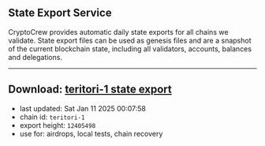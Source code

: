 ## State Export Service
CryptoCrew provides automatic daily state exports for all chains we validate. State export files can be used as genesis files and are a snapshot of the current blockchain state, including all validators, accounts, balances and delegations.

---
**Download: [teritori-1 state export](https://dl-eu2.ccvalidators.com/SERVICE/teritori/teritori-1_export_12405498.json)**
---

- last updated: Sat Jan 11 2025 00:07:58
- chain id: `teritori-1`
- export height: `12405498`
- use for: airdrops, local tests, chain recovery
